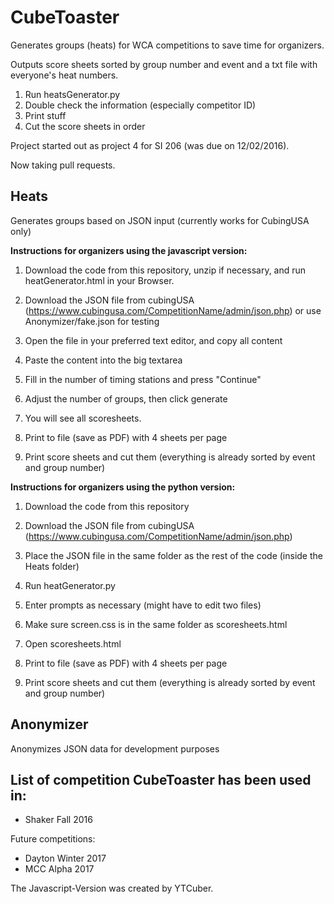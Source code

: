 # CubeToaster
Generates groups (heats) for WCA competitions to save time for organizers.

Outputs score sheets sorted by group number and event and a txt file with everyone's heat numbers.

1. Run heatsGenerator.py
2. Double check the information (especially competitor ID)
3. Print stuff
4. Cut the score sheets in order

Project started out as project 4 for SI 206 (was due on 12/02/2016).

Now taking pull requests.


## Heats
Generates groups based on JSON input (currently works for CubingUSA only)


**Instructions for organizers using the javascript version:**

1. Download the code from this repository, unzip if necessary, and run heatGenerator.html in your Browser.

2. Download the JSON file from cubingUSA (https://www.cubingusa.com/CompetitionName/admin/json.php) or use Anonymizer/fake.json for testing

3. Open the file in your preferred text editor, and copy all content

4. Paste the content into the big textarea

5. Fill in the number of timing stations and press "Continue"

6. Adjust the number of groups, then click generate

7. You will see all scoresheets.

8. Print to file (save as PDF) with 4 sheets per page

9. Print score sheets and cut them (everything is already sorted by event and group number)


**Instructions for organizers using the python version:**

1. Download the code from this repository

2. Download the JSON file from cubingUSA (https://www.cubingusa.com/CompetitionName/admin/json.php)

3. Place the JSON file in the same folder as the rest of the code (inside the Heats folder)

4. Run heatGenerator.py

5. Enter prompts as necessary (might have to edit two files)

6. Make sure screen.css is in the same folder as scoresheets.html

7. Open scoresheets.html

8. Print to file (save as PDF) with 4 sheets per page

9. Print score sheets and cut them (everything is already sorted by event and group number)

## Anonymizer
Anonymizes JSON data for development purposes

## List of competition CubeToaster has been used in:
* Shaker Fall 2016

Future competitions:
* Dayton Winter 2017
* MCC Alpha 2017


The Javascript-Version was created by YTCuber.

